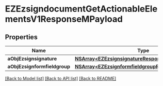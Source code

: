 # EZEzsigndocumentGetActionableElementsV1ResponseMPayload

## Properties
Name | Type | Description | Notes
------------ | ------------- | ------------- | -------------
**aObjEzsignsignature** | [**NSArray&lt;EZEzsignsignatureResponseCompound&gt;***](EZEzsignsignatureResponseCompound.md) |  | 
**aObjEzsignformfieldgroup** | [**NSArray&lt;EZEzsignformfieldgroupResponseCompound&gt;***](EZEzsignformfieldgroupResponseCompound.md) |  | 

[[Back to Model list]](../README.md#documentation-for-models) [[Back to API list]](../README.md#documentation-for-api-endpoints) [[Back to README]](../README.md)


